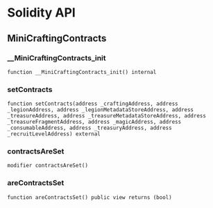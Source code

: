 # Solidity API

## MiniCraftingContracts

### __MiniCraftingContracts_init

```solidity
function __MiniCraftingContracts_init() internal
```

### setContracts

```solidity
function setContracts(address _craftingAddress, address _legionAddress, address _legionMetadataStoreAddress, address _treasureAddress, address _treasureMetadataStoreAddress, address _treasureFragmentAddress, address _magicAddress, address _consumableAddress, address _treasuryAddress, address _recruitLevelAddress) external
```

### contractsAreSet

```solidity
modifier contractsAreSet()
```

### areContractsSet

```solidity
function areContractsSet() public view returns (bool)
```

